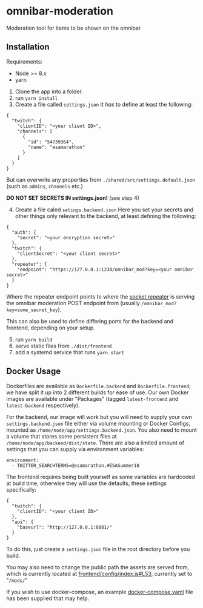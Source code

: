 # omnibar-moderation
Moderation tool for items to be shown on the omnibar

## Installation
Requirements:
 - Node >= 8.x
 - yarn

 1. Clone the app into a folder.
 2. run `yarn install`
 3. Create a file called `settings.json`
 It _has_ to define at least the following:

```
{
  "twitch": {
    "clientID": "<your client ID>",
    "channels": [
      {
        "id": "54739364",
        "name": "esamarathon"
      }
    ]
  }
}
 ```

But can overwrite any properties from `./shared/src/settings.default.json` (such as `admins`, `channels` etc.)

**DO NOT SET SECRETS IN settings.json!** (see step 4)

 4. Create a file caled `setings.backend.json`
 Here you set your secrets and other things only relevant to the backend, at least defining the following:

```
{
  "auth": {
    "secret": "<your encryption secret>"
  },
  "twitch": {
    "clientSecret": "<your client secret>"
  },
  "repeater": {
    "endpoint": "https://127.0.0.1:1234/omnibar_mod?key=<your omnibar secret>"
  }
}
```
Where the repeater endpoint points to where the [socket repeater](https://github.com/esamarathon/donation-socket-repeater) is serving the omnibar moderation POST endpoint from (usually `/omnibar_mod?key=some_secret_key`).

  This can also be used to define differing ports for the backend and frontend, depending on your setup.

 5. run `yarn build`
 6. serve static files from `./dist/frontend`
 7. add a systemd service that runs `yarn start`

## Docker Usage

Dockerfiles are available as `Dockerfile.backend` and `Dockerfile.frontend`; we have split it up into 2 different builds for ease of use. Our own Docker images are available under "Packages" (tagged `latest-frontend` and `latest-backend` respectively).

For the backend, our image will work but you will need to supply your own `settings.backend.json` file either via volume mounting or Docker Configs, mounted as `/home/node/app/settings.backend.json`. You also need to mount a volume that stores some persistent files at `/home/node/app/backend/dist/state`. There are also a limited amount of settings that you can supply via environment variables:
```
environment:
  - TWITTER_SEARCHTERMS=@esamarathon,#ESASummer18
```

The frontend requires being built yourself as some variables are hardcoded at build time, otherwise they will use the defaults, these settings specifically:

```
{
  "twitch": {
    "clientID": "<your client ID>"
  },
  "api": {
    "baseurl": "http://127.0.0.1:8081/"
  }
}
```

To do this, just create a `settings.json` file in the root directory before you build.

You may also need to change the public path the assets are served from, which is currently located at [frontend/config/index.js#L53](frontend/config/index.js#L53), currently set to "`/mods/`"

If you wish to use docker-compose, an example [docker-compose.yaml](docker-compose.yaml) file has been supplied that may help.
